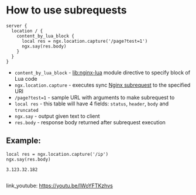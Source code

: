 # How to use subrequests

```nginx
server {
  location / {
    content_by_lua_block {
      local res = ngx.location.capture('/page?test=1')
      ngx.say(res.body)
    }
  }
}
```

- `content_by_lua_block` - [lib:nginx-lua](/nginx-lua/how-to-install-nginx-lua-module-in-ubuntu-ubuntuversion) module directive to specify block of Lua code
- `ngx.location.capture` - executes sync [Nginx subrequest](https://github.com/openresty/lua-nginx-module#ngxlocationcapture) to the specified URI
- `/page?test=1` - sample URL with arguments to make subrequest to
- `local res` - this table will have 4 fields: `status`, `header`, `body` and `truncated`
- `ngx.say` - output given text to client
- `res.body` - response body returned after subrequest execution

## Example: 
```nginx
local res = ngx.location.capture('/ip')
ngx.say(res.body)
```
```
3.123.32.182


```

link_youtube: https://youtu.be/IWoYFTKzhvs
